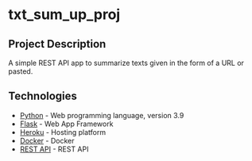 # txt_sum_up_proj

##  Project Description
A simple REST API app to summarize texts given in the form of a URL or pasted.

## Technologies
- [Python] - Web programming language, version 3.9
- [Flask] - Web App Framework
- [Heroku] - Hosting platform
- [Docker] - Docker
- [REST API] - REST API

[//]:  # (These are reference links http://stackoverflow.com/questions/4823468/store-comments-in-markdown-syntax)
   [Python]: <https://www.python.org/>
   [Flask]: <https://flask.palletsprojects.com/en/2.2.x/>
   [Heroku]: <https://www.heroku.com/>
   [Docker]: <https://www.docker.com/>
   [REST API]: <https://restfulapi.net/>

